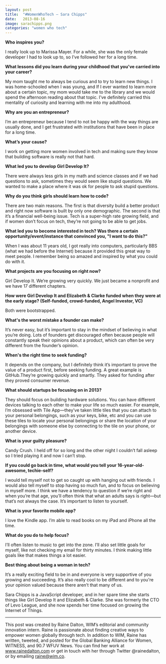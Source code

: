```yaml
---
layout: post
title:  "#WomenWhoTech – Sara Chipps"
date:   2013-08-16
image: sarachipps.png
categories: "women who tech"
---
```


**Who inspires you?**

 

I really look up to Marissa Mayer. For a while, she was the only female developer I had to look up to, so I’ve followed her for a long time.

 

**What lessons did you learn during your childhood that you've carried into your career?**

 

My mom taught me to always be curious and to try to learn new things. I was home-schooled when I was young, and If I ever wanted to learn more about a certain topic, my mom would take me to the library and we would spend the afternoon reading about that topic. I’ve definitely carried this mentality of curiosity and learning with me into my adulthood.

 

**Why are you an entrepreneur?**

 

I’m an entrepreneur because I tend to not be happy with the way things are usually done, and I get frustrated with institutions that have been in place for a long time.

 

**What’s your cause?**

 

I work on getting more women involved in tech and making sure they know that building software is really not that hard.

 

**What led you to develop Girl Develop It?**

 

There were always less girls in my math and science classes and if we had questions to ask, sometimes they would seem like stupid questions. We wanted to make a place where it was ok for people to ask stupid questions.

 

**Why do you think girls should learn how to code?**

 

There are two main reasons. The first is that diversity build a better product and right now software is built by only one demographic. The second is that it’s a financial well-being issue. Tech is a super-high rate growing field, and if women don’t focus on tech, they’re not going to be able to get jobs.

 

**What led you to become interested in tech? Was there a certain opportunity/event/instance that convinced you, "I want to do this?"**

 

When I was about 11 years old, I got really into computers, particularly BBS (what we had before the Internet) because it provided this great way to meet people. I remember being so amazed and inspired by what you could do with it.

 

**What projects are you focusing on right now?**

 

Girl Develop It. We’re growing very quickly. We just became a nonprofit and we have 17 different chapters.

 

**How were Girl Develop It and Elizabeth & Clarke funded when they were at the early stage? (Self-funded, crowd-funded, Angel Investor, VC)**

 

Both were bootstrapped.

 

**What's the worst mistake a founder can make?**

 

It’s never easy, but it’s important to stay in the mindset of believing in what you’re doing. Lots of founders get discouraged often because people will constantly speak their opinions about a product, which can often be very different from the founder’s opinion.

 

**When's the right time to seek funding?**

 

It depends on the company, but I definitely think it’s important to prove the value of a product first, before seeking funding. A great example is GitHub.They’re growing quickly and smartly. They asked for funding after they proved consumer revenue.

 

**What should startups be focusing on in 2013?**

 

They should focus on building hardware solutions. You can have different devices talking to each other to make your life so much easier. For example, I’m obsessed with Tile App—they’ve taken little tiles that you can attach to your personal belongings, such as your keys, bike, etc and you can use these tiles to locate your personal belongings or share the location of your belongings with someone else by connecting to the tile on your phone, or another device. 

 

**What is your guilty pleasure?**

 

Candy Crush. I held off for so long and the other night I couldn’t fall asleep so I tried playing it and now I can’t stop.

 

**If you could go back in time, what would you tell your 16-year-old-awesome, techie-self?**

 

I would tell myself not to get so caught up with hanging out with friends. I would also tell myself to stop having so much fun, and to focus on believing in myself more. I think we have a tendency to question if we’re right and when you’re that age, you’ll often think that what an adults says is right—but that’s not always the case. It’s important to listen to yourself.

 

**What is your favorite mobile app?**

 

I love the Kindle app. I’m able to read books on my iPad and iPhone all the time.

 

**What do you do to help focus?**

 

I’ll often listen to music to get into the zone. I’ll also set little goals for myself, like not checking my email for thirty minutes. I think making little goals like that makes things a lot easier. 

 

**Best thing about being a woman in tech?**

 

It’s a really exciting field to be in and everyone is very supportive of you growing and succeeding. It’s also really cool to be different and to you're your opinion valued because there aren’t that many of us.

 

Sara Chipps is a JavaScript developer, and in her spare time she starts things like Girl Develop It and Elizabeth & Clarke. She was formerly the CTO of Levo League, and she now spends her time focused on growing the Internet of Things.


 ______________________________________________________                                                                                       

This post was created by Raine Dalton, WIM’s editorial and community innovation intern. Raine is passionate about finding creative ways to empower women globally through tech. In addition to WIM, Raine has written, tweeted, and posted for the Global Banking Alliance for Women, WITNESS, and 90.7 WFUV News. You can find her work at www.rainedalton.com or get in touch with her through Twitter @rainedalton, or by emailing raine@wim.co. 
